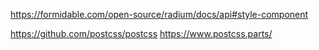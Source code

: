 https://formidable.com/open-source/radium/docs/api#style-component

https://github.com/postcss/postcss
https://www.postcss.parts/
